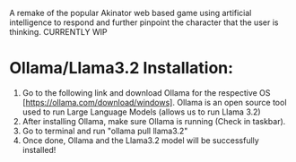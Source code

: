 A remake of the popular Akinator web based game using artificial intelligence to respond and further pinpoint the character that the user is thinking. 
CURRENTLY WIP


# Ollama/Llama3.2 Installation:
1. Go to the following link and download Ollama for the respective OS [https://ollama.com/download/windows]. Ollama is an open source tool used to run Large Language Models (allows us to run Llama 3.2)
2. After installing Ollama, make sure Ollama is running (Check in taskbar).
3. Go to terminal and run "ollama pull llama3.2"
4. Once done, Ollama and the Llama3.2 model will be successfully installed!
